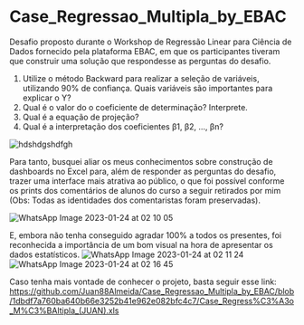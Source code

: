 # Case_Regressao_Multipla_by_EBAC
Desafio proposto durante o Workshop de Regressão Linear para Ciência de Dados fornecido pela plataforma EBAC, em que os participantes tiveram que construir uma solução que respondesse as perguntas do desafio.

1. Utilize o método Backward para realizar a seleção de variáveis, utilizando 90% de confiança. Quais variáveis são importantes para explicar o Y?
2. Qual é o valor do o coeficiente de determinação? Interprete.
3. Qual é a equação de projeção?
4. Qual é a interpretação dos coeficientes β1, β2, ..., βn?

![hdshdgshdfgh](https://user-images.githubusercontent.com/114545696/214216075-7604d76b-a25c-4090-bc1e-d310b5d1f608.jpg)

Para tanto, busquei aliar os meus conhecimentos sobre construção de dashboards no Excel para, além de responder as perguntas do desafio, trazer uma interface mais atrativa ao público, o que foi possível conforme os prints dos comentários de alunos do curso a seguir retirados por mim (Obs: Todas as identidades dos comentaristas foram preservadas).

![WhatsApp Image 2023-01-24 at 02 10 05](https://user-images.githubusercontent.com/114545696/214216942-6c4eef3f-613d-4535-a48e-7b465140f7b4.jpeg)

E, embora não tenha conseguido agradar 100% a todos os presentes, foi reconhecida a importância de um bom visual na hora de apresentar os dados estatísticos.
![WhatsApp Image 2023-01-24 at 02 11 24](https://user-images.githubusercontent.com/114545696/214216980-8a3bd1a6-6f36-47b5-8f0d-574a585989fc.jpeg)
![WhatsApp Image 2023-01-24 at 02 16 45](https://user-images.githubusercontent.com/114545696/214217269-c82e3a28-025b-46c4-b8dc-a886991b2512.jpeg)

Caso tenha mais vontade de conhecer o projeto, basta seguir esse link: https://github.com/Juan88Almeida/Case_Regressao_Multipla_by_EBAC/blob/1dbdf7a760ba640b66e3252b41e962e082bfc4c7/Case_Regress%C3%A3o_M%C3%BAltipla_(JUAN).xls

